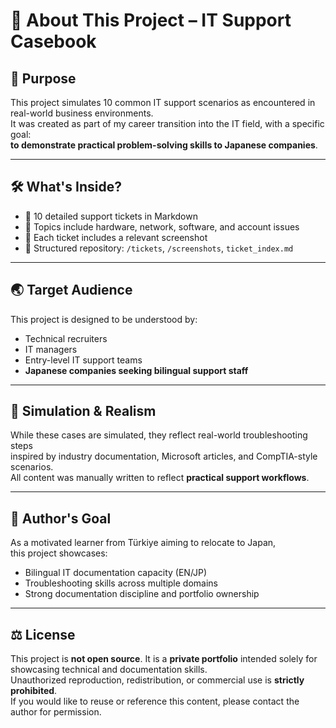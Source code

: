 # 📂 About This Project – IT Support Casebook

## 🎯 Purpose

This project simulates 10 common IT support scenarios as encountered in real-world business environments.  
It was created as part of my career transition into the IT field, with a specific goal:  
**to demonstrate practical problem-solving skills to Japanese companies**.

---

## 🛠️ What's Inside?

- 🧾 10 detailed support tickets in Markdown  
- 🔧 Topics include hardware, network, software, and account issues  
- 📸 Each ticket includes a relevant screenshot  
- 📁 Structured repository: `/tickets`, `/screenshots`, `ticket_index.md`  

---

## 🌏 Target Audience

This project is designed to be understood by:
- Technical recruiters  
- IT managers  
- Entry-level IT support teams  
- **Japanese companies seeking bilingual support staff**  

---

## 🧪 Simulation & Realism

While these cases are simulated, they reflect real-world troubleshooting steps  
inspired by industry documentation, Microsoft articles, and CompTIA-style scenarios.  
All content was manually written to reflect **practical support workflows**.

---

## 💼 Author's Goal

As a motivated learner from Türkiye aiming to relocate to Japan,  
this project showcases:
- Bilingual IT documentation capacity (EN/JP)  
- Troubleshooting skills across multiple domains  
- Strong documentation discipline and portfolio ownership  

---

## ⚖️ License

This project is **not open source**. It is a **private portfolio** intended solely for showcasing technical and documentation skills.  
Unauthorized reproduction, redistribution, or commercial use is **strictly prohibited**.  
If you would like to reuse or reference this content, please contact the author for permission.


